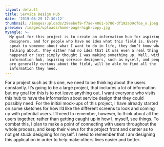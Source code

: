 ```yaml
---
layout: default
title: Service Design Hub
date: '2019-03-29 17:30:12'
thumbnail: /images/uploads/29eebef9-f7ae-4061-b786-df192a09cf6a_o.jpeg
preview: /images/uploads/home-page-high-copy.jpg
myangle: >-
  My goal for this project is to create an information hub for aspiring service
  designers, and for people who have no idea what this field is. Every time I
  speak to someone about what I want to do in life, they don’t know what I’m
  talking about. They either had no idea that it was even a real thing that
  happened or just simply thought I was making something up. Well, with this
  information hub, aspiring service designers, such as myself, and people who
  are generally curious about the field, will be able to find all the
  information they need.
---
```

For a project such as this one, we need to be thinking about the users constantly. It’s going to be a large project, that includes a lot of information but my goal for this is to not leave anything out. I want everyone who visits this hub to have the information about service design that they could possibly need. For the initial mock-ups of this project, I have already started on some sketches for how I’d like the different screens to look and coming up with potential users. I’ll need to remember, however, to think about all the users together, rather than getting caught up in how I, myself, see things. To combat this, I plan to make a point of connecting with users throughout the whole process, and keep their views for the project front and center as to not get stuck designing for myself. I need to remember that I am designing this application in order to help make others lives easier and better.
